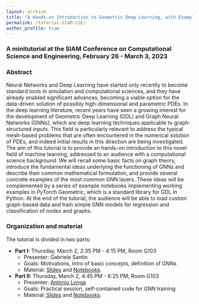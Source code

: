 ```yaml
---
layout: archive
title: "A Hands-on Introduction to Geometric Deep Learning, with Examples in PyTorch Geometric"
permalink: /tutorial-SIAM-CSE/
author_profile: true
---
```


### A minitutorial at the SIAM Conference on Computational Science and Engineering, February 26 - March 3, 2023

### 

### Abstract

Neural Networks and Deep Learning have started only recently to become standard tools in simulation and computational sciences, and they have already enabled significant advances, becoming a viable option for the data-driven solution of possibly high-dimensional and parametric PDEs. In the deep learning literature, recent years have seen a growing interest for the development of Geometric Deep Learning (GDL) and Graph Neural Networks (GNNs), which are deep learning techniques applicable to graph-structured inputs. This field is particularly relevant to address the typical mesh-based problems that are often encountered in the numerical solution of PDEs, and indeed initial results in this direction are being investigated. The aim of this tutorial is to provide an hands-on introduction to this novel field of machine learning, addressed to an audience with a computational science background. We will recall some basic facts on graph theory, introduce the fundamental ideas underlying the functioning of GNNs and describe their common mathematical formulation, and provide several concrete examples of the most common GNN layers. These ideas will be complemented by a series of example notebooks implementing working examples in PyTorch Geometric, which is a standard library for GDL in Python. At the end of the tutorial, the audience will be able to load custom graph-based data and train simple GNN models for regression and classification of nodes and graphs.

### Organization and material

The tutorial is divided in two parts:

- **Part I:** Thursday, March 2, 2:35 PM - 4:15 PM, Room G103 
  - Presenter: Gabriele Santin
  - Goals:   Motivations, Intro of basic concepts, definition of GNNs
  - Material: <a href='https://drive.google.com/drive/u/1/folders/1mH7-AlXOZNtJALaw7QKcpbqHxOqUn0-9'> <i class='fa fa-file-powerpoint'></i> Slides</a> and <a href='https://github.com/GabrieleSantin/GraphBasisFunctions'> <i class='fa fa-github'></i> Notebooks</a>.
- **Part II:** Thursday, March 2, 4:45 PM - 6:25 PM, Room G103
  - Presenter: <a href='https://antoniolonga.github.io/'> <i class='fa fa-user'></i> Antonio Longa</a>
  - Goals:    Practical session, self-contained code for GNN training
  - Material:<a href='https://drive.google.com/drive/u/1/folders/1mH7-AlXOZNtJALaw7QKcpbqHxOqUn0-9'> <i class='fa fa-file-powerpoint'></i> Slides</a> and <a href='https://github.com/GabrieleSantin/GraphBasisFunctions'> <i class='fa fa-github'></i> Notebooks</a>.
